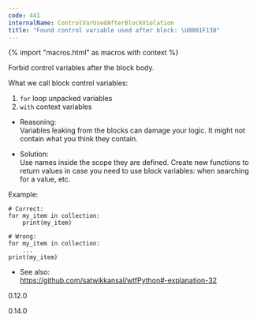 ```yaml
---
code: 441
internalName: ControlVarUsedAfterBlockViolation
title: "Found control variable used after block: \U0001F130"
---
```


{% import "macros.html" as macros with context %}

Forbid control variables after the block body.

What we call block control variables:

1.  `for` loop unpacked variables
2.  `with` context variables

<!-- end list -->

  - Reasoning:  
    Variables leaking from the blocks can damage your logic. It might
    not contain what you think they contain.

  - Solution:  
    Use names inside the scope they are defined. Create new functions to
    return values in case you need to use block variables: when
    searching for a value, etc.

Example:

    # Correct:
    for my_item in collection:
        print(my_item)
    
    # Wrong:
    for my_item in collection:
        ...
    print(my_item)

  - See also:  
    <https://github.com/satwikkansal/wtfPython#-explanation-32>

<div class="versionadded">

0.12.0

</div>

<div class="versionchanged">

0.14.0

</div>